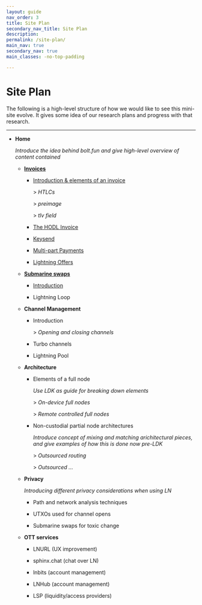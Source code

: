 ```yaml
---
layout: guide
nav_order: 3
title: Site Plan
secondary_nav_title: Site Plan
description:
permalink: /site-plan/
main_nav: true
secondary_nav: true
main_classes: -no-top-padding

---
```


# Site Plan

The following is a high-level structure of how we would like to see this mini-site evolve. It gives some idea of our research plans and progress with that research.

---

- **Home**

  _Introduce the idea behind bolt.fun and give high-level overview of content contained_

    - [**Invoices**](/guide/invoices)

        - [Introduction & elements of an invoice](/guide/invoices)

            \> _HTLCs_

            \> _preimage_

            \> _tlv field_

        - [The HODL Invoice](/guide/invoices/variations/hodl-invoice)

        - [Keysend](/guide/invoices/variations/keysend)

        - [Multi-part Payments](/guide/invoices/variations/mpp)

        - [Lightning Offers](/guide/invoices/variations/lightning-offers)


    - [**Submarine swaps**](/guide/submarine-swaps)

        - [Introduction](/guide/submarine-swaps)

        - Lightning Loop

    - **Channel Management**

        - Introduction

            \> _Opening and closing channels_

        - Turbo channels

        - Lightning Pool

    - **Architecture**

        - Elements of a full node

          _Use LDK as guide for breaking down elements_

            \> _On-device full nodes_

            \> _Remote controlled full nodes_

        - Non-custodial partial node architectures

          _Introduce concept of mixing and matching arichitectural pieces, and give examples of how this is done now pre-LDK_

            \> _Outsourced routing_

            \> _Outsourced ..._

    - **Privacy**

      _Introducing different privacy considerations when using LN_

        - Path and network analysis techniques

        - UTXOs used for channel opens

        - Submarine swaps for toxic change

    - **OTT services**

        - LNURL (UX improvement)

        - sphinx.chat (chat over LN)

        - lnbits (account management)

        - LNHub (account management)

        - LSP (liquidity/access providers)
